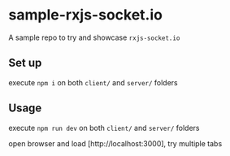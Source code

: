 # sample-rxjs-socket.io

A sample repo to try and showcase `rxjs-socket.io`

## Set up

execute `npm i` on both `client/` and `server/` folders

## Usage

execute `npm run dev` on both `client/` and `server/` folders

open browser and load [http://localhost:3000], try multiple tabs
